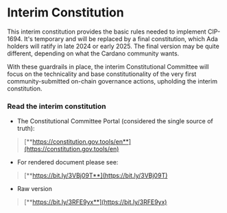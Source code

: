 # Interim Constitution

This interim constitution provides the basic rules needed to implement CIP-1694. It's temporary and will be replaced by a final constitution, which Ada holders will ratify in late 2024 or early 2025. The final version may be quite different, depending on what the Cardano community wants.

With these guardrails in place, the interim Constitutional Committee will focus on the technicality and base constitutionality of the very first community-submitted on-chain governance actions, upholding the interim constitution.

### Read the interim constitution

* The Constitutional Committee Portal (considered the single source of truth):

> [**https://constitution.gov.tools/en**](https://constitution.gov.tools/en)

* For rendered document please see:&#x20;

> [**https://bit.ly/3VBj09T**](https://bit.ly/3VBj09T)

* Raw version

> [**https://bit.ly/3RFE9yx**](https://bit.ly/3RFE9yx)
